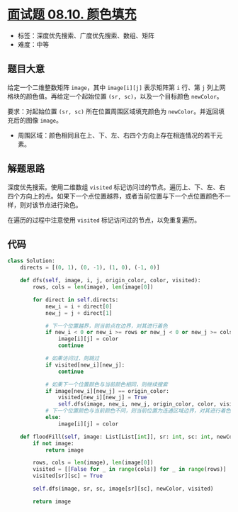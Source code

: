 # [面试题 08.10. 颜色填充](https://leetcode-cn.com/problems/color-fill-lcci/)

- 标签：深度优先搜索、广度优先搜索、数组、矩阵
- 难度：中等

## 题目大意

给定一个二维整数矩阵 `image`，其中 `image[i][j]` 表示矩阵第 `i` 行、第 `j` 列上网格块的颜色值。再给定一个起始位置 `(sr, sc)`，以及一个目标颜色 `newColor`。

要求：对起始位置 `(sr, sc)` 所在位置周围区域填充颜色为 `newColor`。并返回填充后的图像 `image`。

- 周围区域：颜色相同且在上、下、左、右四个方向上存在相连情况的若干元素。

## 解题思路

深度优先搜索。使用二维数组 `visited` 标记访问过的节点。遍历上、下、左、右四个方向上的点。如果下一个点位置越界，或者当前位置与下一个点位置颜色不一样，则对该节点进行染色。

在遍历的过程中注意使用 `visited` 标记访问过的节点，以免重复遍历。

## 代码

```Python
class Solution:
    directs = [(0, 1), (0, -1), (1, 0), (-1, 0)]

    def dfs(self, image, i, j, origin_color, color, visited):
        rows, cols = len(image), len(image[0])

        for direct in self.directs:
            new_i = i + direct[0]
            new_j = j + direct[1]

            # 下一个位置越界，则当前点在边界，对其进行着色
            if new_i < 0 or new_i >= rows or new_j < 0 or new_j >= cols:
                image[i][j] = color
                continue

            # 如果访问过，则跳过
            if visited[new_i][new_j]:
                continue

            # 如果下一个位置颜色与当前颜色相同，则继续搜索
            if image[new_i][new_j] == origin_color:
                visited[new_i][new_j] = True
                self.dfs(image, new_i, new_j, origin_color, color, visited)
            # 下一个位置颜色与当前颜色不同，则当前位置为连通区域边界，对其进行着色
            else:
                image[i][j] = color

    def floodFill(self, image: List[List[int]], sr: int, sc: int, newColor: int) -> List[List[int]]:
        if not image:
            return image

        rows, cols = len(image), len(image[0])
        visited = [[False for _ in range(cols)] for _ in range(rows)]
        visited[sr][sc] = True

        self.dfs(image, sr, sc, image[sr][sc], newColor, visited)

        return image
```

